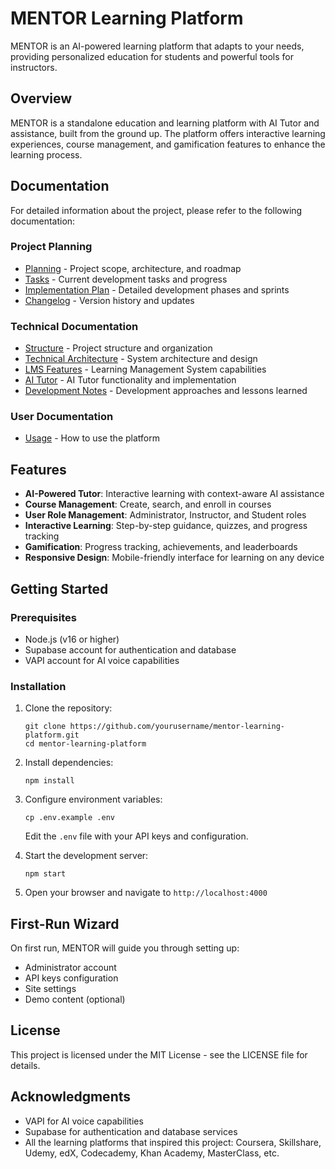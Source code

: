 # MENTOR Learning Platform

MENTOR is an AI-powered learning platform that adapts to your needs, providing personalized education for students and powerful tools for instructors.

## Overview

MENTOR is a standalone education and learning platform with AI Tutor and assistance, built from the ground up. The platform offers interactive learning experiences, course management, and gamification features to enhance the learning process.

## Documentation

For detailed information about the project, please refer to the following documentation:

### Project Planning
- [Planning](docs/PLANNING.md) - Project scope, architecture, and roadmap
- [Tasks](docs/TASKS.md) - Current development tasks and progress
- [Implementation Plan](docs/IMPLEMENTATION_PLAN.md) - Detailed development phases and sprints
- [Changelog](docs/CHANGELOG.md) - Version history and updates

### Technical Documentation
- [Structure](docs/STRUCTURE.md) - Project structure and organization
- [Technical Architecture](docs/TECHNICAL_ARCHITECTURE.md) - System architecture and design
- [LMS Features](docs/LMS_FEATURES.md) - Learning Management System capabilities
- [AI Tutor](docs/AI_TUTOR.md) - AI Tutor functionality and implementation
- [Development Notes](docs/DEVELOPMENT_NOTES.md) - Development approaches and lessons learned

### User Documentation
- [Usage](docs/USAGE.md) - How to use the platform

## Features

- **AI-Powered Tutor**: Interactive learning with context-aware AI assistance
- **Course Management**: Create, search, and enroll in courses
- **User Role Management**: Administrator, Instructor, and Student roles
- **Interactive Learning**: Step-by-step guidance, quizzes, and progress tracking
- **Gamification**: Progress tracking, achievements, and leaderboards
- **Responsive Design**: Mobile-friendly interface for learning on any device

## Getting Started

### Prerequisites

- Node.js (v16 or higher)
- Supabase account for authentication and database
- VAPI account for AI voice capabilities

### Installation

1. Clone the repository:
   ```
   git clone https://github.com/yourusername/mentor-learning-platform.git
   cd mentor-learning-platform
   ```

2. Install dependencies:
   ```
   npm install
   ```

3. Configure environment variables:
   ```
   cp .env.example .env
   ```
   Edit the `.env` file with your API keys and configuration.

4. Start the development server:
   ```
   npm start
   ```

5. Open your browser and navigate to `http://localhost:4000`

## First-Run Wizard

On first run, MENTOR will guide you through setting up:
- Administrator account
- API keys configuration
- Site settings
- Demo content (optional)

## License

This project is licensed under the MIT License - see the LICENSE file for details.

## Acknowledgments

- VAPI for AI voice capabilities
- Supabase for authentication and database services
- All the learning platforms that inspired this project: Coursera, Skillshare, Udemy, edX, Codecademy, Khan Academy, MasterClass, etc.

